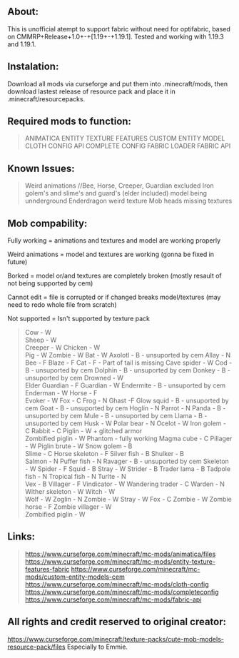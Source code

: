 About:
-------------------------------------------------------
This is unofficial atempt to support fabric without need for optifabric,
based on CMMRP+Release+1.0+-+[1.19+-+1.19.1].
Tested and working with 1.19.3 and 1.19.1.

Instalation:
--------------------------------------------------------
Download all mods via curseforge and put them into .minecraft/mods, then
download lastest release of resource pack and place it in .minecraft/resourcepacks.

Required mods to function:
--------------------------------------------------------
> ANIMATICA 
> ENTITY 
> TEXTURE FEATURES
> CUSTOM ENTITY MODEL
> CLOTH CONFIG API
> COMPLETE CONFIG
> FABRIC LOADER
> FABRIC API

Known Issues:
----------------------------------------------------------------
>Weird animations //Bee, Horse, Creeper, Guardian excluded
>Iron golem's and slime's and guard's (elder included) model being unnderground
>Enderdragon weird texture
>Mob heads missing textures

Mob compability:
--------------------------------------------------------
Fully working = animations and textures and model are working properly

Weird animations = model and textures are working (gonna be fixed in future)

Borked = model or/and textures are completely broken (mostly resault of not being supported by cem)

Cannot edit = file is corrupted or if changed breaks model/textures (may need to redo whole file from scratch)

Not supported = Isn't supported by texture pack 

> Cow - W  
> Sheep - W  
> Creeper - W
> Chicken - W  
> Pig - W 
> Zombie - W
> Bat - W 
> Axolotl - B - unsuported by cem
> Allay - N
> Bee - F 
> Blaze - F 
> Cat - F - Part of tail is missing 
> Cave spider - W
> Cod -  B - unsuported by cem
> Dolphin - B  - unsuported by cem
> Donkey - B - unsuported by cem
> Drowned - W  
> Elder Guardian - F 
> Guardian - W
> Endermite -  B - unsuported by cem
> Enderman - W
> Horse - F  
> Evoker - W
> Fox - C
> Frog - N 
> Ghast -F
> Glow squid - B - unsuported by cem
> Goat - B - unsuported by cem
> Hoglin - N
> Parrot - N 
> Panda - B - unsuported by cem
> Mule - B - unsuported by cem 
> Llama -  B - unsuported by cem
> Husk - W
> Polar bear - N
> Ocelot - W
> Iron golem - C 
> Rabbit - C
> Piglin - W + glitched armor  
> Zombified piglin - W
> Phantom - fully working 
> Magma cube - C 
> Pillager - W
> Piglin brute - W
> Snow golem - B  
> Slime - C
> Horse skeleton - F
> Silver fish - B
> Shulker - B  
> Salmon - N 
> Puffer fish - N
> Ravager - B - unsuported by cem
> Skeleton - W
> Spider - F 
> Squid - B
> Stray - W
> Strider - B
> Trader lama - B
> Tadpole fish - N 
> Tropical fish - N
> Turlte - N  
> Vex - B
> Villager - F
> Vindicator - W
> Wandering trader - C
> Warden - N 
> Wither skeleton - W
> Witch - W  
> Wolf - W
> Zoglin - N
> Zombie - W
> Stray - W
> Fox - C
> Zombie - W
> Zombie horse - F
> Zombie villager - W   
> Zombified piglin - W

Links:
--------------------------------------------------------
>https://www.curseforge.com/minecraft/mc-mods/animatica/files
>https://www.curseforge.com/minecraft/mc-mods/entity-texture-features-fabric
>https://www.curseforge.com/minecraft/mc-mods/custom-entity-models-cem
>https://www.curseforge.com/minecraft/mc-mods/cloth-config
>https://www.curseforge.com/minecraft/mc-mods/completeconfig
>https://www.curseforge.com/minecraft/mc-mods/fabric-api

All rights and credit reserved to original creator:
------------------------------------------------------
https://www.curseforge.com/minecraft/texture-packs/cute-mob-models-resource-pack/files
Especially to Emmie.
